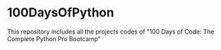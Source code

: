 # 100DaysOfPython
This repository includes all the projects codes of "100 Days of Code: The Complete Python Pro Bootcamp"
